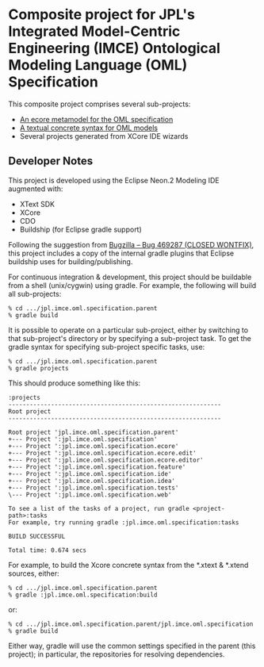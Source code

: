 # Composite project for JPL's Integrated Model-Centric Engineering (IMCE) Ontological Modeling Language (OML) Specification

This composite project comprises several sub-projects:
- [An ecore metamodel for the OML specification](./jpl.imce.oml.specification.ecore)
- [A textual concrete syntax for OML models](./jpl.imce.oml.specification)
- Several projects generated from XCore IDE wizards

## Developer Notes

This project is developed using the Eclipse Neon.2 Modeling IDE augmented with:
- XText SDK
- XCore
- CDO
- Buildship (for Eclipse gradle support)

Following the suggestion from [Bugzilla – Bug 469287 (CLOSED WONTFIX)](https://bugs.eclipse.org/bugs/show_bug.cgi?id=469287),
this project includes a copy of the internal gradle plugins that Eclipse buildship uses for building/publishing.

For continuous integration & development, this project should be buildable from a shell (unix/cygwin) using gradle.
For example, the following will build all sub-projects:

	% cd .../jpl.imce.oml.specification.parent
	% gradle build


It is possible to operate on a particular sub-project, either by switching to that sub-project's directory
or by specifying a sub-project task. To get the gradle syntax for specifying sub-project specific tasks, use:

	% cd .../jpl.imce.oml.specification.parent
	% gradle projects


This should produce something like this:

	:projects
	------------------------------------------------------------
	Root project
	------------------------------------------------------------
	
	Root project 'jpl.imce.oml.specification.parent'
	+--- Project ':jpl.imce.oml.specification'
	+--- Project ':jpl.imce.oml.specification.ecore'
	+--- Project ':jpl.imce.oml.specification.ecore.edit'
	+--- Project ':jpl.imce.oml.specification.ecore.editor'
	+--- Project ':jpl.imce.oml.specification.feature'
	+--- Project ':jpl.imce.oml.specification.ide'
	+--- Project ':jpl.imce.oml.specification.idea'
	+--- Project ':jpl.imce.oml.specification.tests'
	\--- Project ':jpl.imce.oml.specification.web'
	
	To see a list of the tasks of a project, run gradle <project-path>:tasks
	For example, try running gradle :jpl.imce.oml.specification:tasks
	
	BUILD SUCCESSFUL
	
	Total time: 0.674 secs


For example, to build the Xcore concrete syntax from the *.xtext & *.xtend sources, either:

	% cd .../jpl.imce.oml.specification.parent
	% gradle :jpl.imce.oml.specification:build

or:

	% cd .../jpl.imce.oml.specification.parent/jpl.imce.oml.specification
	% gradle build

Either way, gradle will use the common settings specified in the parent (this project);
in particular, the repositories for resolving dependencies.

